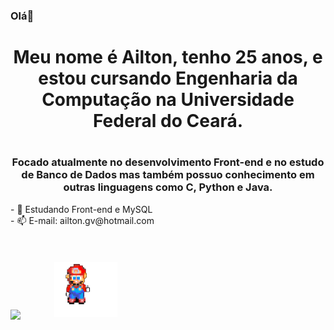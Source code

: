 ### Olá👋
<h1 align = "center">Meu nome é Ailton, tenho 25 anos, e estou cursando Engenharia da Computação na Universidade Federal do Ceará.<h1>
<h3 align = "center">Focado atualmente no desenvolvimento Front-end e no estudo de Banco de Dados mas também possuo conhecimento em outras linguagens como C, Python e Java.</h3>
- 🌱 Estudando Front-end e MySQL
<br>
- 📫 E-mail: ailton.gv@hotmail.com

<div style="padding-top: 35px; display:inline_block"><br>
<img align="center" height="320px" src="https://github-readme-stats.vercel.app/api/top-langs/?username=AkowsS&show_icons=false"/>
<img style="margin-left: 50px; width: 20%;" src="img/joinha.png"/>
</div>
